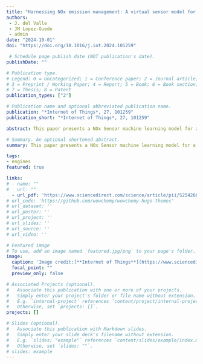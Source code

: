 ```yaml
---
title: "Harnessing NOx emission management: A virtual sensor model for natural gas power generation engines with active pre-chamber"
authors:
 - J. del Valle
 - JM Lopez-Guede
 - admin
date: "2024-10-01"
doi: "https://doi.org/10.1016/j.iot.2024.101259"

 # Schedule page publish date (NOT publication's date).
publishDate: ""

# Publication type.
# Legend: 0 = Uncategorized; 1 = Conference paper; 2 = Journal article;
# 3 = Preprint / Working Paper; 4 = Report; 5 = Book; 6 = Book section;
# 7 = Thesis; 8 = Patent
publication_types: ["2"]

# Publication name and optional abbreviated publication name.
publication: "*Internet of Things*, 27, 101259"
publication_short: "*Internet of Things*, 27, 101259"

abstract: This paper presents a NOx Sensor machine learning model for a highly efficient 2MW power generation lean burn gas engine with an active pre-chamber. As gas power generation continues to evolve, engine efficiency and the accurate measurement of NOx emissions has taken on greater importance. However, the working life of existing NOx sensors pales in comparison to the lifecycle of an engine. This paper studies a series of machine learning NOx sensor models and carries out a comparative analysis. We introduce a predictive analytics model used for monitoring the emissions of active pre-chamber gas engines. This real deployment aims to detect the deviations in emissions across an entire fleet of gas engines, even when no physical sensors are installed in the engines. Finally, a model has been implemented that allows the prediction of NOx values, in engines that did not have them initially, with a 5–10 % precision. For example, with NOx at 120 ppm, the virtual sensor provides values close to +-10 ppm. It has been observed that such features as the setpoint value of the active pre-chamber gas pressure, in a lean burn gas engine with active pre-chamber, are among those parameters that have the greatest impact on the model estimation.

# Summary. An optional shortened abstract.
summary: This paper presents a NOx Sensor machine learning model for a highly efficient 2MW power generation lean burn gas engine with an active pre-chamber. .

tags:
- engines
featured: true

links:
# - name: ""
#   url: ""
  - url_pdf: 'https://www.sciencedirect.com/science/article/pii/S2542660524002002'
# url_code: 'https://github.com/wowchemy/wowchemy-hugo-themes'
# url_dataset: ''
# url_poster: ''
# url_project: ''
# url_slides: ''
# url_source: ''
# url_video: ''

# Featured image
# To use, add an image named `featured.jpg/png` to your page's folder. 
image:
  caption: 'Image credit:[**Internet of Things**](https://www.sciencedirect.com/science/article/pii/S2542660524002002)'
  focal_point: ""
  preview_only: false

# Associated Projects (optional).
#   Associate this publication with one or more of your projects.
#   Simply enter your project's folder or file name without extension.
#   E.g. `internal-project` references `content/project/internal-project/index.md`.
#   Otherwise, set `projects: []`.
projects: []

# Slides (optional).
#   Associate this publication with Markdown slides.
#   Simply enter your slide deck's filename without extension.
#   E.g. `slides: "example"` references `content/slides/example/index.md`.
#   Otherwise, set `slides: ""`.
# slides: example
---
```



